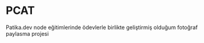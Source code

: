 # PCAT
 Patika.dev node eğitimlerinde ödevlerle birlikte geliştirmiş olduğum fotoğraf paylasma projesi

